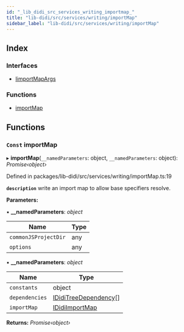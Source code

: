 ```yaml
---
id: "_lib_didi_src_services_writing_importmap_"
title: "lib-didi/src/services/writing/importMap"
sidebar_label: "lib-didi/src/services/writing/importMap"
---
```


## Index

### Interfaces

* [IimportMapArgs](../interfaces/_lib_didi_src_services_writing_importmap_.iimportmapargs.md)

### Functions

* [importMap](_lib_didi_src_services_writing_importmap_.md#const-importmap)

## Functions

### <a id="const-importmap" name="const-importmap"></a> `Const` importMap

▸ **importMap**(`__namedParameters`: object, `__namedParameters`: object): *Promise‹object›*

Defined in packages/lib-didi/src/services/writing/importMap.ts:19

**`description`** write an import map to allow base specifiers resolve.

**Parameters:**

▪ **__namedParameters**: *object*

Name | Type |
------ | ------ |
`commonJSProjectDir` | any |
`options` | any |

▪ **__namedParameters**: *object*

Name | Type |
------ | ------ |
`constants` | object |
`dependencies` | [IDidiTreeDependency](../interfaces/_lib_didi_src_types_machine_types_.ididitreedependency.md)[] |
`importMap` | [IDidiImportMap](../interfaces/_lib_didi_src_types_machine_types_.ididiimportmap.md) |

**Returns:** *Promise‹object›*
